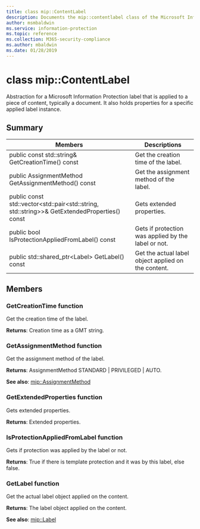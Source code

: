 ```yaml
---
title: class mip::ContentLabel 
description: Documents the mip::contentlabel class of the Microsoft Information Protection (MIP) SDK.
author: msmbaldwin
ms.service: information-protection
ms.topic: reference
ms.collection: M365-security-compliance
ms.author: mbaldwin
ms.date: 01/28/2019
---
```


# class mip::ContentLabel 
Abstraction for a Microsoft Information Protection label that is applied to a piece of content, typically a document.
It also holds properties for a specific applied label instance.
  
## Summary
 Members                        | Descriptions                                
--------------------------------|---------------------------------------------
public const std::string& GetCreationTime() const  |  Get the creation time of the label.
public AssignmentMethod GetAssignmentMethod() const  |  Get the assignment method of the label.
public const std::vector\<std::pair\<std::string, std::string\>\>& GetExtendedProperties() const  |  Gets extended properties.
public bool IsProtectionAppliedFromLabel() const  |  Gets if protection was applied by the label or not.
public std::shared_ptr\<Label\> GetLabel() const  |  Get the actual label object applied on the content.
  
## Members
  
### GetCreationTime function
Get the creation time of the label.

  
**Returns**: Creation time as a GMT string.
  
### GetAssignmentMethod function
Get the assignment method of the label.

  
**Returns**: AssignmentMethod STANDARD | PRIVILEGED | AUTO. 
  
**See also**: [mip::AssignmentMethod](mip-enums-and-structs.md#assignmentmethod-enum)
  
### GetExtendedProperties function
Gets extended properties.

  
**Returns**: Extended properties.
  
### IsProtectionAppliedFromLabel function
Gets if protection was applied by the label or not.

  
**Returns**: True if there is template protection and it was by this label, else false.
  
### GetLabel function
Get the actual label object applied on the content.

  
**Returns**: The label object applied on the content. 
  
**See also**: [mip::Label](class_mip_label.md)
